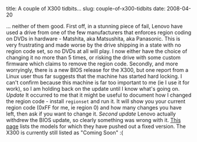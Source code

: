 title: A couple of X300 tidbits...
slug: couple-of-x300-tidbits
date: 2008-04-20


... neither of them good.
First off, in a stunning piece of fail, Lenovo have used a drive from one of the few manufacturers that enforces region coding on DVDs in hardware - Matshita, aka Matsushita, aka Panasonic. This is very frustrating and made worse by the drive shipping in a state with no region code set, so no DVDs at all will play. I now either have the choice of changing it no more than 5 times, or risking the drive with some custom firmware which claims to remove the region code.
Secondly, and more worryingly, there is a new BIOS release for the X300, but one report from a Linux user thus far suggests that the machine has started hard locking. I can't confirm because this machine is far too important to me (ie I use it for work), so I am holding back on the update until I know what's going on.
*Update* It occurred to me that it might be useful to document how I changed the region code - install `regionset` and run it. It will show you your current region code (0xFF for me, ie region 0) and how many changes you have left, then ask if you want to change it.
*Second update* Lenovo actually withdrew the BIOS update, so clearly something was wrong with it. [This page](http://www-307.ibm.com/pc/support/site.wss/MIGR-69703.html) lists the models for which they have pushed out a fixed version. The X300 is currently still listed as "Coming Soon" :(
